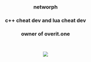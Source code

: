 <div align="center" >
<table width="100%">
  
### networph

### c++ cheat dev and lua cheat dev
### owner of overit.one

  
&nbsp;<p align="center">![](https://komarev.com/ghpvc/?networph&color=blue)<br>

  <div align="center" >
